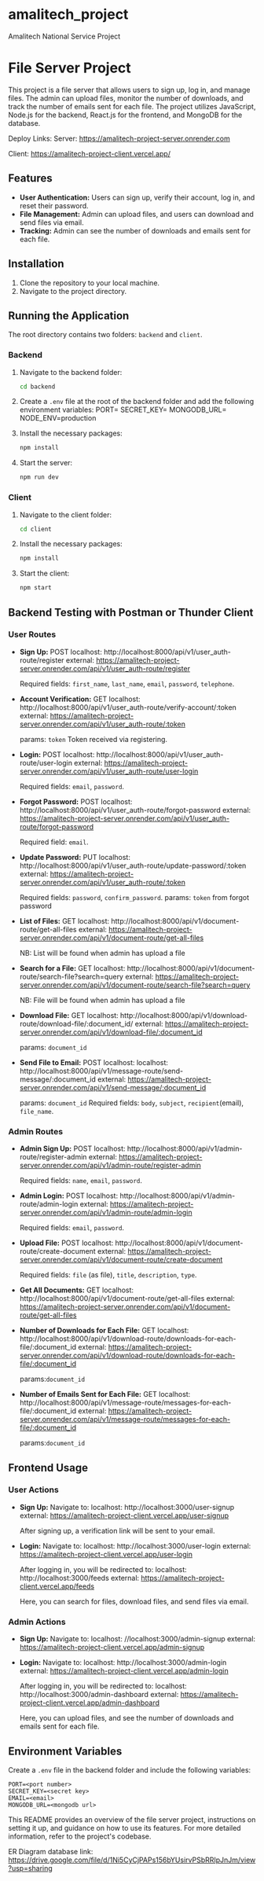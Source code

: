 # amalitech_project
Amalitech National Service Project 

# File Server Project

This project is a file server that allows users to sign up, log in, and manage files. The admin can upload files, monitor the number of downloads, and track the number of emails sent for each file. The project utilizes JavaScript, Node.js for the backend, React.js for the frontend, and MongoDB for the database.

Deploy Links:
Server: https://amalitech-project-server.onrender.com 

Client: https://amalitech-project-client.vercel.app/


## Features
- **User Authentication:** Users can sign up, verify their account, log in, and reset their password.
- **File Management:** Admin can upload files, and users can download and send files via email.
- **Tracking:** Admin can see the number of downloads and emails sent for each file.

## Installation

1. Clone the repository to your local machine.
2. Navigate to the project directory.

## Running the Application

The root directory contains two folders: `backend` and `client`.

### Backend

1. Navigate to the backend folder:
   ```bash
   cd backend
   ```
2. Create a `.env` file at the root of the backend folder and add the following environment variables:
   PORT=<port number>
   SECRET_KEY=<secret key>
   MONGODB_URL=<mongodb url>
   NODE_ENV=production
   
3. Install the necessary packages:
   ```bash
   npm install
   ```
4. Start the server:
   ```bash
   npm run dev
   ```

### Client

1. Navigate to the client folder:
   ```bash
   cd client
   ```
2. Install the necessary packages:
   ```bash
   npm install
   ```
3. Start the client:
   ```bash
   npm start
   ```

## Backend Testing with Postman or Thunder Client

### User Routes

- **Sign Up:**
  POST 
  localhost: http://localhost:8000/api/v1/user_auth-route/register
  external: https://amalitech-project-server.onrender.com/api/v1/user_auth-route/register

  Required fields: `first_name`, `last_name`, `email`, `password`, `telephone`.

- **Account Verification:**
  GET 
  localhost: http://localhost:8000/api/v1/user_auth-route/verify-account/:token
  external: https://amalitech-project-server.onrender.com/api/v1/user_auth-route/:token

  params: `token`
  Token received via registering.

- **Login:**
  POST 
  localhost: http://localhost:8000/api/v1/user_auth-route/user-login
  external: https://amalitech-project-server.onrender.com/api/v1/user_auth-route/user-login

  Required fields: `email`, `password`.

- **Forgot Password:**
  POST 
  localhost: http://localhost:8000/api/v1/user_auth-route/forgot-password
  external: https://amalitech-project-server.onrender.com/api/v1/user_auth-route/forgot-password

  Required field: `email`.

- **Update Password:** 
  PUT 
  localhost: http://localhost:8000/api/v1/user_auth-route/update-password/:token
  external: https://amalitech-project-server.onrender.com/api/v1/user_auth-route/:token

  Required fields: `password`, `confirm_password`.
  params: `token` from forgot password


- **List of Files:**
  GET 
  localhost: http://localhost:8000/api/v1/document-route/get-all-files
  external: https://amalitech-project-server.onrender.com/api/v1/document-route/get-all-files

  NB: List will be found when admin has upload a file

- **Search for a File:**
  GET 
  localhost: http://localhost:8000/api/v1/document-route/search-file?search=query
  external: https://amalitech-project-server.onrender.com/api/v1/document-route/search-file?search=query

  NB: File will be found when admin has upload a file

- **Download File:**
  GET 
  localhost: http://localhost:8000/api/v1/download-route/download-file/:document_id/
  external: https://amalitech-project-server.onrender.com/api/v1/download-file/:document_id

  params: `document_id`
  

- **Send File to Email:**
  POST 
  localhost: 
  localhost: http://localhost:8000/api/v1/message-route/send-message/:document_id
  external: https://amalitech-project-server.onrender.com/api/v1/send-message/:document_id

  params: `document_id`
  Required fields: `body`, `subject`, `recipient`(email), `file_name`.

### Admin Routes
- **Admin Sign Up:**
  POST 
  localhost: http://localhost:8000/api/v1/admin-route/register-admin
  external: https://amalitech-project-server.onrender.com/api/v1/admin-route/register-admin

  Required fields: `name`, `email`, `password`.

- **Admin Login:**
  POST 
  localhost: http://localhost:8000/api/v1/admin-route/admin-login
  external: https://amalitech-project-server.onrender.com/api/v1/admin-route/admin-login

  Required fields: `email`, `password`.

- **Upload File:**
  POST 
  localhost: http://localhost:8000/api/v1/document-route/create-document
  external: https://amalitech-project-server.onrender.com/api/v1/document-route/create-document
  
  Required fields: `file` (as file), `title`, `description`, `type`.

- **Get All Documents:**
  GET 
  localhost: http://localhost:8000/api/v1/document-route/get-all-files
  external: https://amalitech-project-server.onrender.com/api/v1/document-route/get-all-files

- **Number of Downloads for Each File:**
  GET 
  localhost: http://localhost:8000/api/v1/download-route/downloads-for-each-file/:document_id
  external: https://amalitech-project-server.onrender.com/api/v1/download-route/downloads-for-each-file/:document_id

  params:`document_id`

- **Number of Emails Sent for Each File:**
  GET 
  localhost: http://localhost:8000/api/v1/message-route/messages-for-each-file/:document_id
  external: https://amalitech-project-server.onrender.com/api/v1/message-route/messages-for-each-file/:document_id

  params:`document_id`


## Frontend Usage

### User Actions

- **Sign Up:**
  Navigate to:
  localhost: http://localhost:3000/user-signup
  external: https://amalitech-project-client.vercel.app/user-signup
  
  After signing up, a verification link will be sent to your email.

- **Login:**
  Navigate to:
  localhost: http://localhost:3000/user-login
  external: https://amalitech-project-client.vercel.app/user-login

  
  After logging in, you will be redirected to:
  localhost: http://localhost:3000/feeds
  external: https://amalitech-project-client.vercel.app/feeds

  Here, you can search for files, download files, and send files via email.

### Admin Actions

- **Sign Up:**
  Navigate to:
  localhost: //localhost:3000/admin-signup
  external: https://amalitech-project-client.vercel.app/admin-signup
  
- **Login:**
  Navigate to:
  localhost: http://localhost:3000/admin-login
  external: https://amalitech-project-client.vercel.app/admin-login
  
  After logging in, you will be redirected to:
  localhost: http://localhost:3000/admin-dashboard
  external: https://amalitech-project-client.vercel.app/admin-dashboard

  Here, you can upload files, and see the number of downloads and emails sent for each file.

## Environment Variables

Create a `.env` file in the backend folder and include the following variables:

```plaintext
PORT=<port number>
SECRET_KEY=<secret key>
EMAIL=<email>
MONGODB_URL=<mongodb url>
```

This README provides an overview of the file server project, instructions on setting it up, and guidance on how to use its features. For more detailed information, refer to the project's codebase.

ER Diagram database link: https://drive.google.com/file/d/1Ni5CyCjPAPs156bYUsirvPSbRRIpJnJm/view?usp=sharing